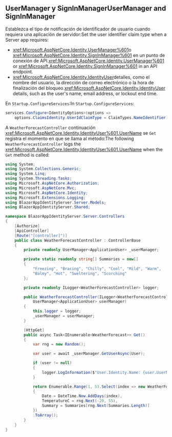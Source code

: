 ## <a name="usermanager-and-signinmanager"></a><span data-ttu-id="2bcc6-101">UserManager y SignInManager</span><span class="sxs-lookup"><span data-stu-id="2bcc6-101">UserManager and SignInManager</span></span>

<span data-ttu-id="2bcc6-102">Establezca el tipo de notificación de identificador de usuario cuando requiera una aplicación de servidor:</span><span class="sxs-lookup"><span data-stu-id="2bcc6-102">Set the user identifier claim type when a Server app requires:</span></span>

* <span data-ttu-id="2bcc6-103"><xref:Microsoft.AspNetCore.Identity.UserManager%601>o <xref:Microsoft.AspNetCore.Identity.SignInManager%601> en un punto de conexión de API.</span><span class="sxs-lookup"><span data-stu-id="2bcc6-103"><xref:Microsoft.AspNetCore.Identity.UserManager%601> or <xref:Microsoft.AspNetCore.Identity.SignInManager%601> in an API endpoint.</span></span>
* <span data-ttu-id="2bcc6-104"><xref:Microsoft.AspNetCore.Identity.IdentityUser>detalles, como el nombre del usuario, la dirección de correo electrónico o la hora de finalización del bloqueo.</span><span class="sxs-lookup"><span data-stu-id="2bcc6-104"><xref:Microsoft.AspNetCore.Identity.IdentityUser> details, such as the user's name, email address, or lockout end time.</span></span>

<span data-ttu-id="2bcc6-105">En `Startup.ConfigureServices`:</span><span class="sxs-lookup"><span data-stu-id="2bcc6-105">In `Startup.ConfigureServices`:</span></span>

```csharp
services.Configure<IdentityOptions>(options => 
    options.ClaimsIdentity.UserIdClaimType = ClaimTypes.NameIdentifier);
```

<span data-ttu-id="2bcc6-106">A `WeatherForecastController` continuación <xref:Microsoft.AspNetCore.Identity.IdentityUser%601.UserName> se `Get` registra el momento en que se llama al método:</span><span class="sxs-lookup"><span data-stu-id="2bcc6-106">The following `WeatherForecastController` logs the <xref:Microsoft.AspNetCore.Identity.IdentityUser%601.UserName> when the `Get` method is called:</span></span>

```csharp
using System;
using System.Collections.Generic;
using System.Linq;
using System.Threading.Tasks;
using Microsoft.AspNetCore.Authorization;
using Microsoft.AspNetCore.Mvc;
using Microsoft.AspNetCore.Identity;
using Microsoft.Extensions.Logging;
using BlazorAppIdentityServer.Server.Models;
using BlazorAppIdentityServer.Shared;

namespace BlazorAppIdentityServer.Server.Controllers
{
    [Authorize]
    [ApiController]
    [Route("[controller]")]
    public class WeatherForecastController : ControllerBase
    {
        private readonly UserManager<ApplicationUser> _userManager;

        private static readonly string[] Summaries = new[]
        {
            "Freezing", "Bracing", "Chilly", "Cool", "Mild", "Warm", 
            "Balmy", "Hot", "Sweltering", "Scorching"
        };

        private readonly ILogger<WeatherForecastController> logger;

        public WeatherForecastController(ILogger<WeatherForecastController> logger, 
            UserManager<ApplicationUser> userManager)
        {
            this.logger = logger;
            _userManager = userManager;
        }

        [HttpGet]
        public async Task<IEnumerable<WeatherForecast>> Get()
        {
            var rng = new Random();

            var user = await _userManager.GetUserAsync(User);

            if (user != null)
            {
                logger.LogInformation($"User.Identity.Name: {user.UserName}");
            }

            return Enumerable.Range(1, 5).Select(index => new WeatherForecast
            {
                Date = DateTime.Now.AddDays(index),
                TemperatureC = rng.Next(-20, 55),
                Summary = Summaries[rng.Next(Summaries.Length)]
            })
            .ToArray();
        }
    }
}
```
